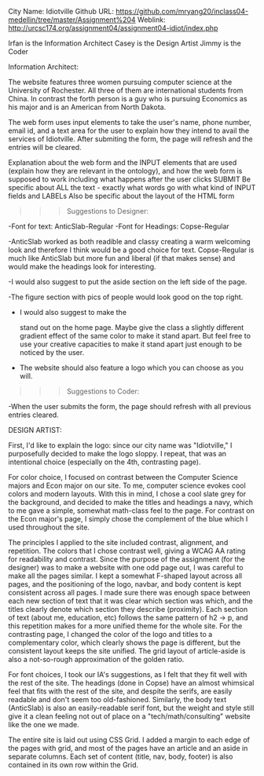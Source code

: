 City Name: Idiotville
Github URL: https://github.com/mryang20/inclass04-medellin/tree/master/Assignment%204
Weblink: http://urcsc174.org/assignment04/assignment04-idiot/index.php

Irfan is the Information Architect
Casey is the Design Artist
Jimmy is the Coder

Information Architect:

The website features three women pursuing computer science at the University of Rochester. All three of them are international students from China. In contrast the forth person is a guy who is pursuing Economics as his major and is an American from North Dakota. 


The web form uses input elements to take the user's name, phone number, email id, and a text area for the user to explain how they intend to avail the services of Idiotville. After submiting the form, the page will refresh and the entries will be cleared. 


Explanation about the web form and the INPUT elements that are used (explain how they are relevant in the ontology), and how the web form is supposed to work including what happens after the user clicks SUBMIT
Be specific about ALL the text - exactly what words go with what kind of INPUT fields and LABELs
Also be specific about the layout of the HTML form



>>> Suggestions to Designer:

-Font for text: AnticSlab-Regular
-Font for Headings: Copse-Regular

-AnticSlab worked as both readible and classy creating a warm welcoming look and therefore I think would be a good choice for text. Copse-Regular is much like AnticSlab but more fun and liberal (if that makes sense) and would make the headings look for interesting.

-I would also suggest to put the aside section on the left side of the page.

-The figure section with pics of people would look good on the top right. 

- I would also suggest to make the <div class="Form"> stand out on the home page. Maybe give the class a slightly different gradient effect of the same color to make it stand apart. But feel free to use your creative capacities to make it stand apart just enough to be noticed by the user.

- The website should also feature a logo which you can choose as you will. 

>>> Suggestions to Coder:

-When the user submits the form, the page should refresh with all previous entries cleared.



DESIGN ARTIST: 

First, I'd like to explain the logo: since our city name was "Idiotville," I purposefully decided to make the logo sloppy. I repeat, that was an intentional choice (especially on the 4th, contrasting page).

For color choice, I focused on contrast between the Computer Science majors and Econ major on our site. To me, computer science evokes cool colors and modern layouts. With this in mind, I chose a cool slate grey for the background, and decided to make the titles and headings a navy, which to me gave a simple, somewhat math-class feel to the page. For contrast on the Econ major's page, I simply chose the complement of the blue which I used throughout the site.

The principles I applied to the site included contrast, alignment, and repetition. The colors that I chose contrast well, giving a WCAG AA rating for readability and contrast. Since the purpose of the assignment (for the designer) was to make a website with one odd page out, I was careful to make all the pages similar. I kept a somewhat F-shaped layout across all pages, and the positioning of the logo, navbar, and body content is kept consistent across all pages. I made sure there was enough space between each new section of text that it was clear which section was which, and the titles clearly denote which section they describe (proximity). Each section of text (about me, education, etc) follows the same pattern of h2 -> p, and this repetition makes for a more unified theme for the whole site. For the contrasting page, I changed the color of the logo and titles to a complementary color, which clearly shows the page is different, but the consistent layout keeps the site unified. The grid layout of article-aside is also a not-so-rough approximation of the golden ratio.

For font choices, I took our IA's suggestions, as I felt that they fit well with the rest of the site. The headings (done in Copse) have an almost whimsical feel that fits with the rest of the site, and despite the serifs, are easily readable and don't seem too old-fashioned. Similarly, the body text (AnticSlab) is also an easily-readable serif font, but the weight and style still give it a clean feeling not out of place on a "tech/math/consulting" website like the one we made.

The entire site is laid out using CSS Grid. I added a margin to each edge of the pages with grid, and most of the pages have an article and an aside in separate columns. Each set of content (title, nav, body, footer) is also contained in its own row within the Grid.
